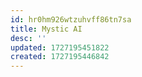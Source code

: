 ```yaml
---
id: hr0hm926wtzuhvff86tn7sa
title: Mystic AI
desc: ''
updated: 1727195451822
created: 1727195446842
---
```

